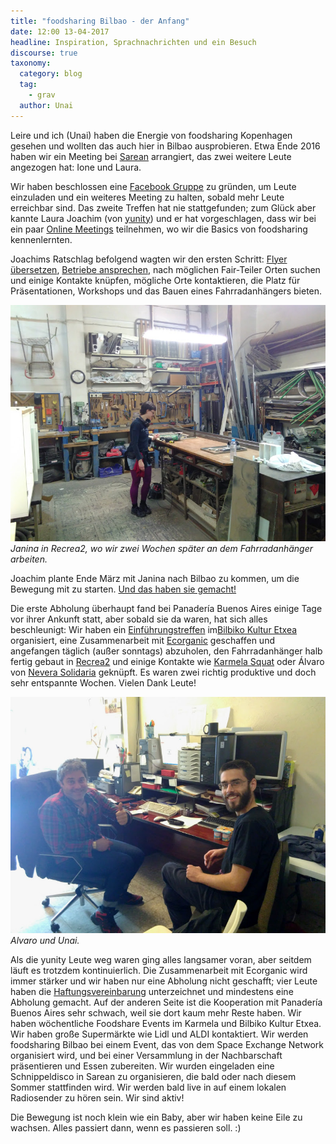 ```yaml
---
title: "foodsharing Bilbao - der Anfang"
date: 12:00 13-04-2017
headline: Inspiration, Sprachnachrichten und ein Besuch
discourse: true
taxonomy:
  category: blog
  tag:
    - grav
  author: Unai
---
```

Leire und ich (Unai) haben die Energie von foodsharing Kopenhagen gesehen und wollten das auch hier in Bilbao ausprobieren. Etwa Ende 2016 haben wir ein Meeting bei [Sarean](https://www.facebook.com/sareangunea/) arrangiert, das zwei weitere Leute angezogen hat: Ione und Laura.

Wir haben beschlossen eine [Facebook Gruppe](https://www.facebook.com/groups/1853289058224368/?ref=bookmarks) zu gründen, um Leute einzuladen und ein weiteres Meeting zu halten, sobald mehr Leute erreichbar sind. Das zweite Treffen hat nie stattgefunden; zum Glück aber kannte Laura Joachim (von [yunity](https://www.yunity.org)) und er hat vorgeschlagen, dass wir bei ein paar [Online Meetings](https://drive.google.com/open?id=0B0c-rM4MZX0XdERVTy1IVUN0aVU&noprocess) teilnehmen, wo wir die Basics von foodsharing kennenlernten.

Joachims Ratschlag befolgend wagten wir den ersten Schritt: [Flyer übersetzen](https://drive.google.com/open?id=0B0c-rM4MZX0Xc1dzWHFvN2VHUEE&noprocess), [Betriebe ansprechen](https://drive.google.com/open?id=1IPgyuLC2Sjsz7vnXTh-D636wObI_kISLdsegsF9TU1U&noprocess), nach möglichen Fair-Teiler Orten suchen und einige Kontakte knüpfen, mögliche Orte kontaktieren, die Platz für Präsentationen, Workshops und das Bauen eines Fahrradanhängers bieten.

![](workshop.jpg) *Janina in Recrea2, wo wir zwei Wochen später an dem Fahrradanhänger arbeiten.*

Joachim plante Ende März mit Janina nach Bilbao zu kommen, um die Bewegung mit zu starten. [Und das haben sie gemacht!](https://yunity.atlassian.net/wiki/display/FSINT/Kickstarting+foodsharing+Bilbao)

Die erste Abholung überhaupt fand bei Panadería Buenos Aires einige Tage vor ihrer Ankunft statt, aber sobald sie da waren, hat sich alles beschleunigt: Wir haben ein [Einführungstreffen](https://www.facebook.com/events/183695715476690/) im[Bilbiko Kultur Etxea](https://www.facebook.com/bilbikokulturetxea/) organisiert, eine Zusammenarbeit mit [Ecorganic](https://www.facebook.com/pages/Ecorganic-Bilbao/1710629755857150) geschaffen und angefangen täglich (außer sonntags) abzuholen, den Fahrradanhänger halb fertig gebaut in [Recrea2](https://www.facebook.com/Recrea2.Bilbao/) und einige Kontakte wie [Karmela Squat](https://www.facebook.com/Karmela-1029527180427399/) oder Álvaro von [Nevera Solidaria](https://www.facebook.com/neverasolidaria/) geknüpft. Es waren zwei richtig produktive und doch sehr entspannte Wochen. Vielen Dank Leute!

![](alvaro-and-unai.jpg) *Alvaro und Unai.*

Als die yunity Leute weg waren ging alles langsamer voran, aber seitdem läuft es trotzdem kontinuierlich. Die Zusammenarbeit mit Ecorganic wird immer stärker und wir haben nur eine Abholung nicht geschafft; vier Leute haben die [ Haftungsvereinbarung](https://drive.google.com/open?id=0B0c-rM4MZX0XUWs3b2N2QkZnS0U&noprocess) unterzeichnet und mindestens eine Abholung gemacht. Auf der anderen Seite ist die Kooperation mit Panadería Buenos Aires sehr schwach, weil sie dort kaum mehr Reste haben. Wir haben wöchentliche Foodshare Events im Karmela und Bilbiko Kultur Etxea. Wir haben große Supermärkte wie Lidl und ALDI kontaktiert. Wir werden foodsharing Bilbao bei einem Event, das von dem Space Exchange Network organisiert wird, und bei einer Versammlung in der Nachbarschaft präsentieren und Essen zubereiten. Wir wurden eingeladen eine Schnippeldisco in Sarean zu organisieren, die bald oder nach diesem Sommer stattfinden wird. Wir werden bald live in auf einem lokalen Radiosender zu hören sein. Wir sind aktiv!

Die Bewegung ist noch klein wie ein Baby, aber wir haben keine Eile zu wachsen. Alles passiert dann, wenn es passieren soll. :)